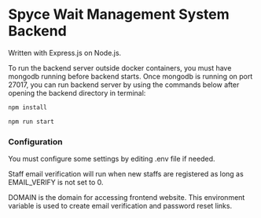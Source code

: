 # Spyce Wait Management System Backend
Written with Express.js on Node.js.

To run the backend server outside docker containers, you must have mongodb running before backend starts. Once mongodb is running on port 27017, you can run backend server by using the commands below after opening the backend directory in terminal:
```bash
npm install
```
```bash
npm run start
```
### Configuration
You must configure some settings by editing .env file if needed.

Staff email verification will run when new staffs are registered as long as EMAIL_VERIFY is not set to 0. 

DOMAIN is the domain for accessing frontend website. This environment variable is used to create email verification and password reset links.